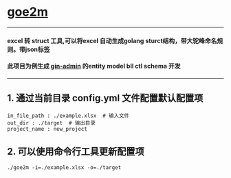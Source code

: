 
# [goe2m](https://github.com/xiafei114/goe2m)

--------

#### excel 转 struct 工具,可以将excel 自动生成golang sturct结构，带大驼峰命名规则。带json标签
#### 此项目为例生成 [gin-admin](https://github.com/xiafei114/gin-admin) 的entity model bll ctl schema 开发

--------

## 1. 通过当前目录 config.yml 文件配置默认配置项
```
in_file_path : ./example.xlsx  # 输入文件
out_dir : ./target  # 输出目录
project_name : new_project
```

## 2. 可以使用命令行工具更新配置项

```
./goe2m -i=./example.xlsx -o=./target
```

